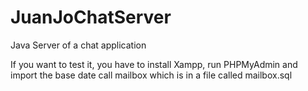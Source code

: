 # JuanJoChatServer
Java Server of a chat application

If you want to test it, you have to install Xampp, run PHPMyAdmin and import the base date call mailbox which is in a file called mailbox.sql
